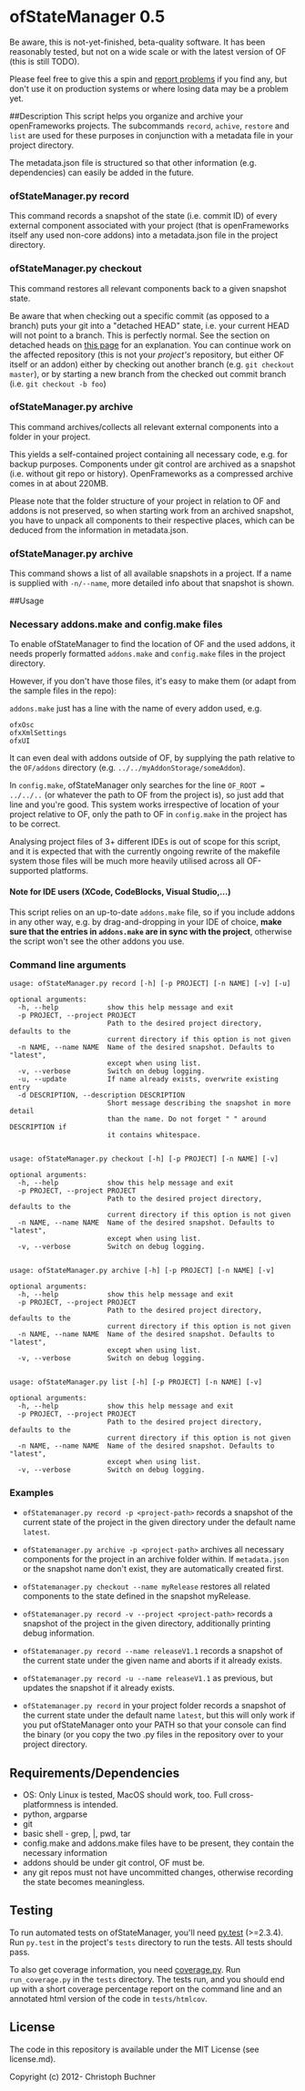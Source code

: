 # ofStateManager 0.5

Be aware, this is not-yet-finished, beta-quality software.
It has been reasonably tested, but not on a wide scale or with the latest version of OF (this is still TODO).

Please feel free to give this a spin and [report problems](https://github.com/bilderbuchi/ofStateManager/issues/) if you find any, but don't use it on production systems or where losing data may be a problem yet.

##Description
This script helps you organize and archive your openFrameworks projects.
The subcommands `record`, `achive`, `restore` and `list` are used for these purposes in conjunction with a metadata file in your project directory.

The metadata.json file is structured so that other information (e.g. dependencies) can easily be added in the future.

### ofStateManager.py record
This command records a snapshot of the state (i.e. commit ID) of every external component associated with your project (that is openFrameworks itself any used non-core addons) into a metadata.json file in the project directory.

### ofStateManager.py checkout
This command restores all relevant components back to a given snapshot state.

Be aware that when checking out a specific commit (as opposed to a branch) puts your git into a "detached HEAD" state, i.e. your current HEAD will not point to a branch. This is perfectly normal. See the section on detached heads on [this page](http://git-scm.com/docs/git-checkout) for an explanation.
You can continue work on the affected repository (this is not your *project's* repository, but either OF itself or an addon) either by checking out another branch (e.g. `git checkout master`), or by starting a new branch from the checked out commit branch (i.e. `git checkout -b foo`)

### ofStateManager.py archive
This command archives/collects all relevant external components into a folder in your project.

This yields a self-contained project containing all necessary code, e.g. for backup purposes.
Components under git control are archived as a snapshot (i.e. without git repo or history).
OpenFrameworks as a compressed archive comes in at about 220MB.

Please note that the folder structure of your project in relation to OF and addons is not preserved, so when starting work from an archived snapshot, you have to unpack all components to their respective places, which can be deduced from the information in metadata.json.

### ofStateManager.py archive
This command shows a list of all available snapshots in a project.
If a name is supplied with `-n/--name`, more detailed info about that snapshot is shown.

##Usage

### Necessary addons.make and config.make files
To enable ofStateManager to find the location of OF and the used addons, it needs properly formatted `addons.make` and `config.make` files in the project directory.

However, if you don't have those files, it's easy to make them (or adapt from the sample files in the repo): 

`addons.make` just has a line with the name of every addon used, e.g.

	ofxOsc
	ofxXmlSettings
	ofxUI

It can even deal with addons outside of OF, by supplying the path relative to the `OF/addons` directory (e.g. `../../myAddonStorage/someAddon`).

In `config.make`, ofStateManager only searches for the line `OF_ROOT = ../../..` (or whatever the path to OF from the project is), so just add that line and you're good.
This system works irrespective of location of your project relative to OF, only the path to OF in `config.make` in the project has to be correct.

Analysing project files of 3+ different IDEs is out of scope for this script, and it is expected that with the currently ongoing rewrite of the makefile system those files will be much more heavily utilised across all OF-supported platforms.

#### Note for IDE users (XCode, CodeBlocks, Visual Studio,...)
This script relies on an up-to-date `addons.make` file, so if you include addons in any other way, e.g. by drag-and-dropping in your IDE of choice, **make sure that the entries in `addons.make` are in sync with the project**, otherwise the script won't see the other addons you use.

### Command line arguments
	usage: ofStateManager.py record [-h] [-p PROJECT] [-n NAME] [-v] [-u]

	optional arguments:
	  -h, --help            show this help message and exit
	  -p PROJECT, --project PROJECT
		                    Path to the desired project directory, defaults to the
		                    current directory if this option is not given
	  -n NAME, --name NAME  Name of the desired snapshot. Defaults to "latest",
		                    except when using list.
	  -v, --verbose         Switch on debug logging.
	  -u, --update          If name already exists, overwrite existing entry
	  -d DESCRIPTION, --description DESCRIPTION
		                    Short message describing the snapshot in more detail
		                    than the name. Do not forget " " around DESCRIPTION if
		                    it contains whitespace.
	  

	usage: ofStateManager.py checkout [-h] [-p PROJECT] [-n NAME] [-v]

	optional arguments:
	  -h, --help            show this help message and exit
	  -p PROJECT, --project PROJECT
		                    Path to the desired project directory, defaults to the
		                    current directory if this option is not given
	  -n NAME, --name NAME  Name of the desired snapshot. Defaults to "latest",
		                    except when using list.
	  -v, --verbose         Switch on debug logging.


	usage: ofStateManager.py archive [-h] [-p PROJECT] [-n NAME] [-v]

	optional arguments:
	  -h, --help            show this help message and exit
	  -p PROJECT, --project PROJECT
		                    Path to the desired project directory, defaults to the
		                    current directory if this option is not given
	  -n NAME, --name NAME  Name of the desired snapshot. Defaults to "latest",
		                    except when using list.
	  -v, --verbose         Switch on debug logging.


	usage: ofStateManager.py list [-h] [-p PROJECT] [-n NAME] [-v]

	optional arguments:
	  -h, --help            show this help message and exit
	  -p PROJECT, --project PROJECT
		                    Path to the desired project directory, defaults to the
		                    current directory if this option is not given
	  -n NAME, --name NAME  Name of the desired snapshot. Defaults to "latest",
		                    except when using list.
	  -v, --verbose         Switch on debug logging.


### Examples
* `ofStatemanager.py record -p <project-path>` records a snapshot of the current state of the project in the given directory under the default name `latest`.
* `ofStatemanager.py archive -p <project-path>` archives all necessary components for the project in an archive folder within. If `metadata.json` or the snapshot name don't exist, they are automatically created first.
* `ofStatemanager.py checkout --name myRelease` restores all related components to the state defined in the snapshot myRelease.

* `ofStatemanager.py record -v --project <project-path>` records a snapshot of the project in the given directory, additionally printing debug information.
* `ofStatemanager.py record --name releaseV1.1` records a snapshot of the current state under the given name and aborts if it already exists.
* `ofStatemanager.py record -u --name releaseV1.1` as previous, but updates the snapshot if it already exists.
* `ofStatemanager.py record` in your project folder records a snapshot of the current state under the default name `latest`, but this will only work if you put ofStateManager onto your PATH so that your console can find the binary (or you copy the two .py files in the repository over to your project directory.

## Requirements/Dependencies
* OS: Only Linux is tested, MacOS should work, too. Full cross-platformness is intended.
* python, argparse 
* git
* basic shell - grep, |, pwd, tar
* config.make and addons.make files have to be present, they contain the necessary information
* addons should be under git control, OF must be.
* any git repos must not have uncommitted changes, otherwise recording the state becomes meaningless.

## Testing

To run automated tests on ofStateManager, you'll need [py.test](http://pytest.org/) (>=2.3.4).
Run `py.test` in the project's `tests` directory to run the tests. All tests should pass.

To also get coverage information, you need [coverage.py](http://nedbatchelder.com/code/coverage/).
Run `run_coverage.py` in the `tests` directory. The tests run, and you should end up with a short coverage percentage report on the command line and an annotated html version of the code in `tests/htmlcov`.

## License
The code in this repository is available under the MIT License (see license.md).

Copyright (c) 2012- Christoph Buchner
